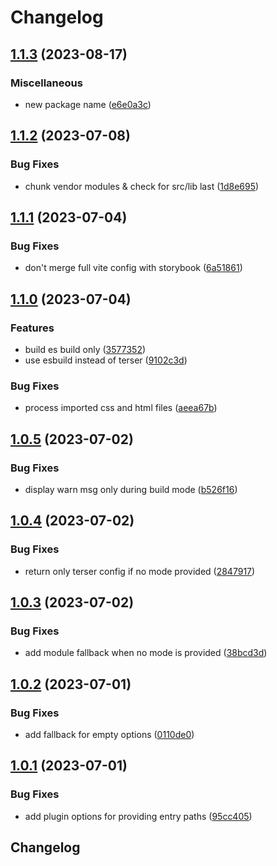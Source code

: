 # Changelog

## [1.1.3](https://github.com/n6ai/minze/compare/vite-plugin-minze-v1.1.2...vite-plugin-minze-v1.1.3) (2023-08-17)


### Miscellaneous

* new package name ([e6e0a3c](https://github.com/n6ai/minze/commit/e6e0a3cb94e943815869feb4b5aaa7f9af973b6c))

## [1.1.2](https://github.com/n6ai/minze/compare/vite-plugin-minze-v1.1.1...vite-plugin-minze-v1.1.2) (2023-07-08)


### Bug Fixes

* chunk vendor modules & check for src/lib last ([1d8e695](https://github.com/n6ai/minze/commit/1d8e6950ecd1c19ebeeba153dfbe0bb489c21544))

## [1.1.1](https://github.com/n6ai/minze/compare/vite-plugin-minze-v1.1.0...vite-plugin-minze-v1.1.1) (2023-07-04)


### Bug Fixes

* don't merge full vite config with storybook ([6a51861](https://github.com/n6ai/minze/commit/6a51861a90913eeabbe9a18b573125611b7fec46))

## [1.1.0](https://github.com/n6ai/minze/compare/vite-plugin-minze-v1.0.5...vite-plugin-minze-v1.1.0) (2023-07-04)


### Features

* build es build only ([3577352](https://github.com/n6ai/minze/commit/357735273193cb6a64238bd5bab4e29ca449e486))
* use esbuild instead of terser ([9102c3d](https://github.com/n6ai/minze/commit/9102c3d123ffb0d74fc71b1bf04df80a6c8e2783))


### Bug Fixes

* process imported css and html files ([aeea67b](https://github.com/n6ai/minze/commit/aeea67bf1160a3d4640ca982bfdece383863d84d))

## [1.0.5](https://github.com/n6ai/minze/compare/vite-plugin-minze-v1.0.4...vite-plugin-minze-v1.0.5) (2023-07-02)


### Bug Fixes

* display warn msg only during build mode ([b526f16](https://github.com/n6ai/minze/commit/b526f165e70f8d466ce51b4ef555186b76ac0455))

## [1.0.4](https://github.com/n6ai/minze/compare/vite-plugin-minze-v1.0.3...vite-plugin-minze-v1.0.4) (2023-07-02)


### Bug Fixes

* return only terser config if no mode provided ([2847917](https://github.com/n6ai/minze/commit/28479175506511fd695997f3962bab843f2866fd))

## [1.0.3](https://github.com/n6ai/minze/compare/vite-plugin-minze-v1.0.2...vite-plugin-minze-v1.0.3) (2023-07-02)


### Bug Fixes

* add module fallback when no mode is provided ([38bcd3d](https://github.com/n6ai/minze/commit/38bcd3dee5dcc032ef3043527b688975e46f35c4))

## [1.0.2](https://github.com/n6ai/minze/compare/vite-plugin-minze-v1.0.1...vite-plugin-minze-v1.0.2) (2023-07-01)


### Bug Fixes

* add fallback for empty options ([0110de0](https://github.com/n6ai/minze/commit/0110de01acdd631838440349500536bfd910281a))

## [1.0.1](https://github.com/n6ai/minze/compare/vite-plugin-minze-v1.0.0...vite-plugin-minze-v1.0.1) (2023-07-01)


### Bug Fixes

* add plugin options for providing entry paths ([95cc405](https://github.com/n6ai/minze/commit/95cc405cc8bcb73ba0b404f200796458d9a0443e))

## Changelog
